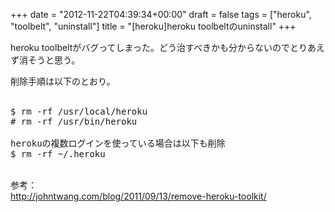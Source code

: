 +++
date = "2012-11-22T04:39:34+00:00"
draft = false
tags = ["heroku", "toolbelt", "uninstall"]
title = "[heroku]heroku toolbeltのuninstall"
+++
<p>heroku toolbeltがバグってしまった。どう治すべきかも分からないのでとりあえず消そうと思う。</p>&#13;
<p>削除手順は以下のとおり。<br /> </p>&#13;
<pre>$ rm -rf /usr/local/heroku&#13;
# rm -rf /usr/bin/heroku&#13;
&#13;
herokuの複数ログインを使っている場合は以下も削除&#13;
$ rm -rf ~/.heroku</pre>&#13;
<p><br />参考：<br /><a href="http://johntwang.com/blog/2011/09/13/remove-heroku-toolkit/">http://johntwang.com/blog/2011/09/13/remove-heroku-toolkit/</a> </p> 